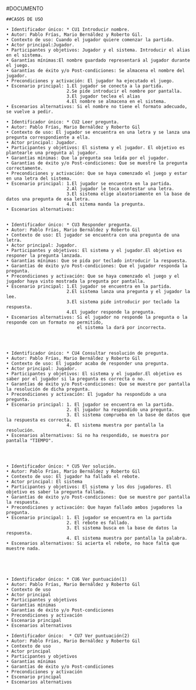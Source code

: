 #DOCUMENTO
  
	##CASOS DE USO
	
	• Identificador único: * CU1 Introducir nombre.
	• Autor: Pablo Frías, Mario Bernáldez y Roberto Gil.
	• Contexto de uso: Cuando el jugador quiere comenzar la partida.
	• Actor principal:Jugador.
	• Participantes y objetivos: Jugador y el sistema. Introducir el alias en el sistema.
	• Garantías mínimas:El nombre guardado representará al jugador durante el juego.
	• Garantías de éxito y/o Post-condiciones: Se almacena el nombre del jugador.
	• Precondiciones y activación: El jugador ha ejecutado el juego.
	• Escenario principal: 1.El jugador se conecta a la partida.
						   2.Se pide introducir el nombre por pantalla.
						   3.El jugador teclea el alias
						   4.El nombre se almacena en el sistema.
	• Escenarios alternativos: Si el nombre no tiene el formato adecuado, se vuelve a pedir.
	
	• Identificador único: * CU2 Leer pregunta.
	• Autor: Pablo Frías, Mario Bernáldez y Roberto Gil
	• Contexto de uso: El jugador se encuentra en una letra y se lanza una pregunta correspondiente a ella.
	• Actor principal: Jugador.
	• Participantes y objetivos: El sistema y el jugador. El objetivo es plantearle una pregunta al jugador.
	• Garantías mínimas: Que la pregunta sea leída por el jugador.
	• Garantías de éxito y/o Post-condiciones: Que se muestre la pregunta correctamente.
	• Precondiciones y activación: Que se haya comenzado el juego y estar en una letra del sistema.
	• Escenario principal: 1.El jugador se encuentra en la partida.
						   2.Al jugador le toca contestar una letra.
						   3.El sistema elige aleatoriamente en la base de datos una pregunta de esa letra.
						   4.El sitema manda la pregunta.
	• Escenarios alternativos:
	
	
	• Identificador único: * CU3 Responder pregunta.
	• Autor: Pablo Frías, Mario Bernáldez y Roberto Gil
	• Contexto de uso: El jugador se encuentra con una pregunta de una letra.
	• Actor principal: Jugador.
	• Participantes y objetivos: El sistema y el jugador.El objetivo es responer la pregunta lanzada.
	• Garantías mínimas: Que se pida por teclado introducir la respuesta.
	• Garantías de éxito y/o Post-condiciones: Que el jugador responda la pregunta.
	• Precondiciones y activación: Que se haya comenzado el juego y el jugador haya visto mostrada la pregunta por pantalla.
	• Escenario principal: 1.El jugador se encuentra en la partida.
						   2.El sistema lanza una pregunta y el jugador la lee.
						   3.El sistema pide introducir por teclado la respuesta.
						   4.El jugador responde la pregunta.
	• Escenarios alternativos: Si el jugador no responde la pregunta o la responde con un formato no permitido,
							   el sistema la dará por incorrecta.
								
	
	
	
	• Identificador único: * CU4 Consultar resolución de pregunta.
	• Autor: Pablo Frías, Mario Bernáldez y Roberto Gil
	• Contexto de uso: El jugador acaba de responder una pregunta.
	• Actor principal: Jugador.
	• Participantes y objetivos: El sistema y el jugador.El objetivo es saber por el jugador si la pregunta es correcta o no. 
	• Garantías de éxito y/o Post-condiciones: Que se muestre por pantalla la resolución de dicha pregunta.
	• Precondiciones y activación: El jugador ha respondido a una pregunta.
	• Escenario principal: 1. El jugador se encuentra en la partida.
						   2. El jugador ha respondido una pregunta.
						   3. El sistema comprueba en la base de datos que la respuesta es correcta.
						   4. El sistema muestra por pantalla la resolución.
	• Escenarios alternativos: Si no ha respondido, se muestra por pantalla "TIEMPO".
	
	
	
	
	• Identificador único: * CU5 Ver solución.
	• Autor: Pablo Frías, Mario Bernáldez y Roberto Gil
	• Contexto de uso: El jugador ha fallado el rebote.
	• Actor principal: El sistema
	• Participantes y objetivos: El sistema y los dos jugadores. El objetivo es saber la pregunta fallada.
	• Garantías de éxito y/o Post-condiciones: Que se muestre por pantalla la respuesta.
	• Precondiciones y activación: Que hayan fallado ambos jugadores la pregunta.
	• Escenario principal: 1. El jugador se encuentra en la partida
						   2. El rebote es fallado.
						   3. El sistema busca en la base de datos la respuesta.
						   4. El sistema muestra por pantalla la palabra.
	• Escenarios alternativos: Si acierta el rebote, no hace falta que muestre nada.								
	
	
	
	
							
	• Identificador único: * CU6 Ver puntuación(1)
	• Autor: Pablo Frías, Mario Bernáldez y Roberto Gil
	• Contexto de uso
	• Actor principal
	• Participantes y objetivos
	• Garantías mínimas
	• Garantías de éxito y/o Post-condiciones
	• Precondiciones y activación
	• Escenario principal
	• Escenarios alternativos
		
	• Identificador único:  * CU7 Ver puntuación(2)
	• Autor: Pablo Frías, Mario Bernáldez y Roberto Gil
	• Contexto de uso
	• Actor principal
	• Participantes y objetivos
	• Garantías mínimas
	• Garantías de éxito y/o Post-condiciones
	• Precondiciones y activación
	• Escenario principal
	• Escenarios alternativos




 

